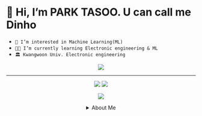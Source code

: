 # 👋 Hi, I’m PARK TASOO. U can call me Dinho
- `👀 I’m interested in Machine Learning(ML)`
- `👨‍🎓 I’m currently learning Electronic engineering & ML`
- `🏛 Kwangwoon Univ. Electronic engineering`
  
<div align="center">
    <img  src="https://mblogthumb-phinf.pstatic.net/MjAxODA5MzBfMTYx/MDAxNTM4MjMzMzc5MzU1.bF8trveQwRnofI2grXEFyBPMm_Yt5TjO1koGyOvqjc8g.jfS239QyXMe2q4G7J-qSva6M2z3zfcg0nBNdJt9OjJEg.GIF.copymach/i15988193227.gif?type=w800">
</div>


*******

<p align="center">
  <img src="https://github-readme-stats.vercel.app/api?username=dinhoitt">
  <img src="https://github-readme-stats.vercel.app/api/top-langs/?username=dinhoitt&layout=compact">
</p>

<p align="center">
  <img src="https://hits.seeyoufarm.com/api/count/incr/badge.svg?url=https%3A%2F%2Fgithub.com%2Fdinhoitt&count_bg=%237BDED7&title_bg=%23555555&icon=github.svg&icon_color=%23F6F6F6&title=hits&edge_flat=false">
</p>



<details align="center">
<summary>About Me </summary>
<span>
  <a href="https://www.instagram.com/dinho_itt/">
    <img src="https://img.shields.io/badge/Instagram-ff69b4?style=plastic&logo=Instagram&logoColor=white"/>
  </a>
  <a href="https://dinhoitt.github.io">
    <img src="https://img.shields.io/badge/GitHub Blog-red?style=plastic&logo=GitHub Sponsors&logoColor=white"/>
  </a>
  <a href="https://soundcloud.com/dinho-itt">
    <img src="https://img.shields.io/badge/Soundcloud-FF3300?style=plastic&logo=Soundcloud&logoColor=white"/>
  </a>
</span>

<p align="center">
  <img src="https://dinhoitt.github.io/assets/profile.jpg">
</p>

</details>
